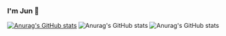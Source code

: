 ### I'm Jun 👋

[![Anurag's GitHub stats](https://github-readme-stats.vercel.app/api?username=jungabriel56)](https://github.com/jungabriel56/github-readme-stats)
![Anurag's GitHub stats](https://github-readme-stats.vercel.app/api?username=anuraghazra&show_icons=true)
![Anurag's GitHub stats](https://github-readme-stats.vercel.app/api?username=anuraghazra&show_icons=true&theme=dracula)

